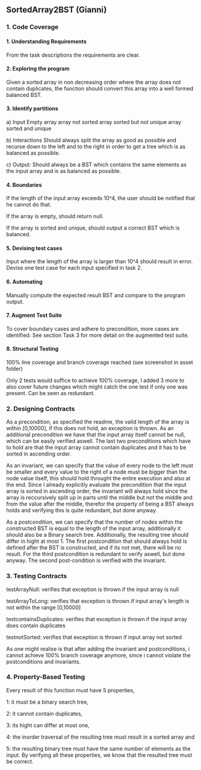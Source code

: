 ## SortedArray2BST (Gianni)
### 1. Code Coverage
#### 1. Understanding Requirements
From the task descriptions the requirements are clear.
#### 2. Exploring the program
Given a sorted array in non decreasing order where the array does not contain duplicates, the function should convert this array into a well formed balanced BST.
#### 3. Identify partitions
a) Input
Empty array
array not sorted
array sorted but not unique
array sorted and unique

b) Interactions
Should always split the array as good as possible and recurse down to the left and to the right in order to get a tree which is as balanced as possible.

c) Output:
Should always be a BST which contains the same elements as the input array and is as balanced as possible.
#### 4. Boundaries
If the length of the input array exceeds 10^4, the user should be notified that he cannot do that.

If the array is empty, should return null.

If the array is sorted and unique, should output a correct BST which is balanced.
#### 5. Devising test cases
Input where the length of the array is larger than 10^4 should result in error.
Devise one test case for each input specified in task 2. 
#### 6. Automating
Manually compute the expected result BST and compare to the program output.
#### 7. Augment Test Suite

To cover boundary cases and adhere to precondition, more cases are identified. See section Task 3 for more detail on the augmented test suite.

#### 8. Structural Testing

100% line coverage and branch coverage reached (see screenshot in asset folder)

Only 2 tests would suffice to achieve 100% coverage, I added 3 more to also cover future changes which might catch the one test if only one was present. Can be seen as redundant.

### 2. Designing Contracts
As a precondition, as specified the readme, the valid length of the array is within [0,10000], if this does not hold, an exception is thrown. As an additional precondition we have that the input array itself cannot be null, which can be easily verified aswell. The last two preconditions which have to hold are that the input array cannot contain duplicates and it has to be sorted in ascending order.

As an invariant, we can specify that the value of every node to the left must be smaller and every value to the right of a node must be bigger than the node value itself, this should hold throught the entire execution and also at the end. Since I already explicitly evaluate the precondition that the input array is sorted in ascending order, the invariant will always hold since the array is reccursively split up in parts until the middle but not the middle and from the value after the middle, therefor the property of being a BST always holds and verifying this is quite redundant, but done anyway.

As a postcondition, we can specify that the number of nodes within the constructed BST is equal to the length of the input array, additionally it should also be a Binary search tree. Additionally, the resulting tree should differ in hight at most 1. The first postcondition that should always hold is defined after the BST is constructed, and if its not met, there will be no result. For the third postcondition is redundant to verify aswell, but done anyway. The second post-condition is verified with the invariant.
### 3. Testing Contracts
testArrayNull: verifies that exception is thrown if the input array is null

testArrayToLong: verifies that exception is thrown if input array's length is not  within the range [0,10000]

testcontainsDuplicates: verifies that exception is thrown if the input array does contain duplicates

testnotSorted: verifies that exception is thrown if input array not sorted

As one might realise is that after adding the invariant and postconditions, i cannot achieve 100% branch coverage anymore, since i cannot violate the postconditions and invariants.
### 4. Property-Based Testing
Every result of this function must have 5 properties,

1: it must be a binary search tree, 

2: it cannot contain duplicates, 

3: its hight can differ at most one, 

4: the inorder traversal of the resulting tree must result in a sorted array and

5: the resulting binary tree must have the same number of elements as the input. By verifying all these properties, we know that the resulted tree must be correct.
